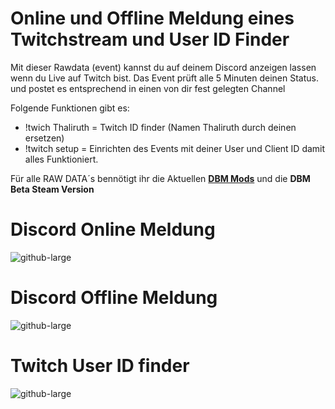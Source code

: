 # Online und Offline Meldung eines Twitchstream und User ID Finder

Mit dieser Rawdata (event) kannst du auf deinem Discord anzeigen lassen wenn du Live auf Twitch bist. Das Event prüft alle 5 Minuten deinen Status. und postet es entsprechend in einen von dir fest gelegten Channel

Folgende Funktionen gibt es:
- !twich Thaliruth = Twitch ID finder (Namen Thaliruth durch deinen ersetzen)
- !twitch setup = Einrichten des Events mit deiner User und Client ID damit alles Funktioniert.

Für alle RAW DATA´s bennötigt ihr die Aktuellen **[DBM Mods](https://github.com/Discord-Bot-Maker-Mods/DBM-Mods)** und die **DBM Beta Steam Version**

# Discord Online Meldung
![github-large](https://i.imgur.com/YIeJAs1.jpg)

# Discord Offline Meldung
![github-large](https://i.imgur.com/undefined.jpg)

# Twitch User ID finder
![github-large](https://i.imgur.com/VlrcXnU.jpg)
